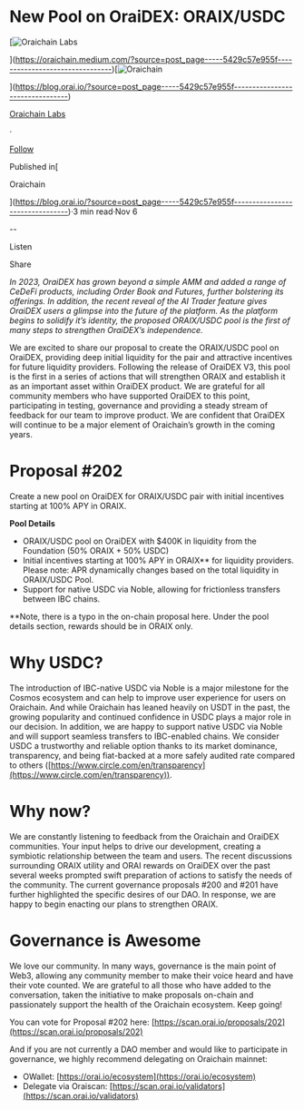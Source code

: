 New Pool on OraiDEX: ORAIX/USDC
===============================

[![Oraichain Labs](https://miro.medium.com/v2/resize:fill:88:88/1*qkgRIQmh4OF4kLX_OKMiwQ.png)

](https://oraichain.medium.com/?source=post_page-----5429c57e955f--------------------------------)[![Oraichain](https://miro.medium.com/v2/resize:fill:48:48/1*qkgRIQmh4OF4kLX_OKMiwQ.png)

](https://blog.orai.io/?source=post_page-----5429c57e955f--------------------------------)

[Oraichain Labs](https://oraichain.medium.com/?source=post_page-----5429c57e955f--------------------------------)

·

[Follow](https://medium.com/m/signin?actionUrl=https%3A%2F%2Fmedium.com%2F_%2Fsubscribe%2Fuser%2Fea89d3d98052&operation=register&redirect=https%3A%2F%2Fblog.orai.io%2Fnew-pool-on-oraidex-oraix-usdc-5429c57e955f&user=Oraichain+Labs&userId=ea89d3d98052&source=post_page-ea89d3d98052----5429c57e955f---------------------post_header-----------)

Published in[

Oraichain

](https://blog.orai.io/?source=post_page-----5429c57e955f--------------------------------)·3 min read·Nov 6

\--

Listen

Share

_In 2023, OraiDEX has grown beyond a simple AMM and added a range of CeDeFi products, including Order Book and Futures, further bolstering its offerings. In addition, the recent reveal of the AI Trader feature gives OraiDEX users a glimpse into the future of the platform. As the platform begins to solidify it’s identity, the proposed ORAIX/USDC pool is the first of many steps to strengthen OraiDEX’s independence._

We are excited to share our proposal to create the ORAIX/USDC pool on OraiDEX, providing deep initial liquidity for the pair and attractive incentives for future liquidity providers. Following the release of OraiDEX V3, this pool is the first in a series of actions that will strengthen ORAIX and establish it as an important asset within OraiDEX product. We are grateful for all community members who have supported OraiDEX to this point, participating in testing, governance and providing a steady stream of feedback for our team to improve product. We are confident that OraiDEX will continue to be a major element of Oraichain’s growth in the coming years.

Proposal #202
=============

Create a new pool on OraiDEX for ORAIX/USDC pair with initial incentives starting at 100% APY in ORAIX.

**Pool Details**

*   ORAIX/USDC pool on OraiDEX with $400K in liquidity from the Foundation (50% ORAIX + 50% USDC)
*   Initial incentives starting at 100% APY in ORAIX\*\* for liquidity providers. Please note: APR dynamically changes based on the total liquidity in ORAIX/USDC Pool.
*   Support for native USDC via Noble, allowing for frictionless transfers between IBC chains.

\*\*Note, there is a typo in the on-chain proposal here. Under the pool details section, rewards should be in ORAIX only.

Why USDC?
=========

The introduction of IBC-native USDC via Noble is a major milestone for the Cosmos ecosystem and can help to improve user experience for users on Oraichain. And while Oraichain has leaned heavily on USDT in the past, the growing popularity and continued confidence in USDC plays a major role in our decision. In addition, we are happy to support native USDC via Noble and will support seamless transfers to IBC-enabled chains. We consider USDC a trustworthy and reliable option thanks to its market dominance, transparency, and being fiat-backed at a more safely audited rate compared to others ([https://www.circle.com/en/transparency](https://www.circle.com/en/transparency)).

Why now?
========

We are constantly listening to feedback from the Oraichain and OraiDEX communities. Your input helps to drive our development, creating a symbiotic relationship between the team and users. The recent discussions surrounding ORAIX utility and ORAI rewards on OraiDEX over the past several weeks prompted swift preparation of actions to satisfy the needs of the community. The current governance proposals #200 and #201 have further highlighted the specific desires of our DAO. In response, we are happy to begin enacting our plans to strengthen ORAIX.

Governance is Awesome
=====================

We love our community. In many ways, governance is the main point of Web3, allowing any community member to make their voice heard and have their vote counted. We are grateful to all those who have added to the conversation, taken the initiative to make proposals on-chain and passionately support the health of the Oraichain ecosystem. Keep going!

You can vote for Proposal #202 here: [https://scan.orai.io/proposals/202](https://scan.orai.io/proposals/202)

And if you are not currently a DAO member and would like to participate in governance, we highly recommend delegating on Oraichain mainnet:

*   OWallet: [https://orai.io/ecosystem](https://orai.io/ecosystem)
*   Delegate via Oraiscan: [https://scan.orai.io/validators](https://scan.orai.io/validators)